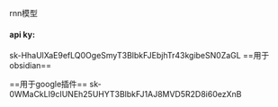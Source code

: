 rnn模型







#### api ky:
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
==用于obsidian==

==用于google插件==
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